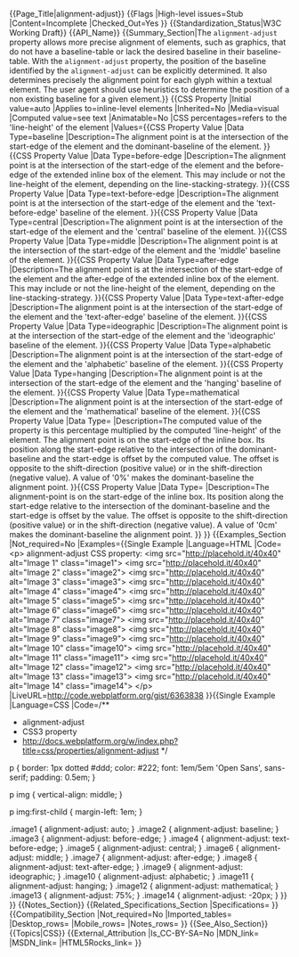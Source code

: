 {{Page_Title|alignment-adjust}}
{{Flags
|High-level issues=Stub
|Content=Incomplete
|Checked_Out=Yes
}}
{{Standardization_Status|W3C Working Draft}}
{{API_Name}}
{{Summary_Section|The <code>alignment-adjust</code> property allows more precise alignment of elements, such as graphics, that do not have a baseline-table or lack the desired baseline in their baseline-table. With the <code>alignment-adjust</code> property, the position of the baseline identified by the <code>alignment-adjust</code> can be explicitly determined. It also determines precisely the alignment point for each glyph within a textual element. The user agent should use heuristics to determine the position of a non existing baseline for a given element.}}
{{CSS Property
|Initial value=auto
|Applies to=inline-level elements
|Inherited=No
|Media=visual
|Computed value=see text
|Animatable=No
|CSS percentages=refers to the 'line-height' of the element
|Values={{CSS Property Value
|Data Type=baseline
|Description=The alignment point is at the intersection of the start-edge of the element and the dominant-baseline of the element.
}}{{CSS Property Value
|Data Type=before-edge
|Description=The alignment point is at the intersection of the start-edge of the element and the before-edge of the extended inline box of the element. This may include or not the line-height of the element, depending on the line-stacking-strategy.
}}{{CSS Property Value
|Data Type=text-before-edge
|Description=The alignment point is at the intersection of the start-edge of the element and the 'text-before-edge' baseline of the element.
}}{{CSS Property Value
|Data Type=central
|Description=The alignment point is at the intersection of the start-edge of the element and the 'central' baseline of the element.
}}{{CSS Property Value
|Data Type=middle
|Description=The alignment point is at the intersection of the start-edge of the element and the 'middle' baseline of the element.
}}{{CSS Property Value
|Data Type=after-edge
|Description=The alignment point is at the intersection of the start-edge of the element and the after-edge of the extended inline box of the element. This may include or not the line-height of the element, depending on the line-stacking-strategy.
}}{{CSS Property Value
|Data Type=text-after-edge
|Description=The alignment point is at the intersection of the start-edge of the element and the 'text-after-edge' baseline of the element.
}}{{CSS Property Value
|Data Type=ideographic
|Description=The alignment point is at the intersection of the start-edge of the element and the 'ideographic' baseline of the element.
}}{{CSS Property Value
|Data Type=alphabetic
|Description=The alignment point is at the intersection of the start-edge of the element and the 'alphabetic' baseline of the element.
}}{{CSS Property Value
|Data Type=hanging
|Description=The alignment point is at the intersection of the start-edge of the element and the 'hanging' baseline of the element.
}}{{CSS Property Value
|Data Type=mathematical
|Description=The alignment point is at the intersection of the start-edge of the element and the 'mathematical' baseline of the element.
}}{{CSS Property Value
|Data Type=<percentage>
|Description=The computed value of the property is this percentage multiplied by the computed 'line-height' of the element. The alignment point is on the start-edge of the inline box. Its position along the start-edge relative to the intersection of the dominant-baseline and the start-edge is offset by the computed value. The offset is opposite to the shift-direction (positive value) or in the shift-direction (negative value). A value of '0%' makes the dominant-baseline the alignment point.
}}{{CSS Property Value
|Data Type=<length>
|Description=The alignment-point is on the start-edge of the inline box. Its position along the start-edge relative to the intersection of the dominant-baseline and the start-edge is offset by the <length> value. The offset is opposite to the shift-direction (positive value) or in the shift-direction (negative value). A value of '0cm' makes the dominant-baseline the alignment point.
}}
}}
{{Examples_Section
|Not_required=No
|Examples={{Single Example
|Language=HTML
|Code=&lt;p&gt;
	alignment-adjust CSS property:
	&lt;img src=&quot;http://placehold.it/40x40&quot; alt=&quot;Image 1&quot; class=&quot;image1&quot;&gt;
	&lt;img src=&quot;http://placehold.it/40x40&quot; alt=&quot;Image 2&quot; class=&quot;image2&quot;&gt;
	&lt;img src=&quot;http://placehold.it/40x40&quot; alt=&quot;Image 3&quot; class=&quot;image3&quot;&gt;
	&lt;img src=&quot;http://placehold.it/40x40&quot; alt=&quot;Image 4&quot; class=&quot;image4&quot;&gt;
	&lt;img src=&quot;http://placehold.it/40x40&quot; alt=&quot;Image 5&quot; class=&quot;image5&quot;&gt;
	&lt;img src=&quot;http://placehold.it/40x40&quot; alt=&quot;Image 6&quot; class=&quot;image6&quot;&gt;
	&lt;img src=&quot;http://placehold.it/40x40&quot; alt=&quot;Image 7&quot; class=&quot;image7&quot;&gt;
	&lt;img src=&quot;http://placehold.it/40x40&quot; alt=&quot;Image 8&quot; class=&quot;image8&quot;&gt;
	&lt;img src=&quot;http://placehold.it/40x40&quot; alt=&quot;Image 9&quot; class=&quot;image9&quot;&gt;
	&lt;img src=&quot;http://placehold.it/40x40&quot; alt=&quot;Image 10&quot; class=&quot;image10&quot;&gt;
	&lt;img src=&quot;http://placehold.it/40x40&quot; alt=&quot;Image 11&quot; class=&quot;image11&quot;&gt;
	&lt;img src=&quot;http://placehold.it/40x40&quot; alt=&quot;Image 12&quot; class=&quot;image12&quot;&gt;
	&lt;img src=&quot;http://placehold.it/40x40&quot; alt=&quot;Image 13&quot; class=&quot;image13&quot;&gt;
	&lt;img src=&quot;http://placehold.it/40x40&quot; alt=&quot;Image 14&quot; class=&quot;image14&quot;&gt;
&lt;/p&gt;
|LiveURL=http://code.webplatform.org/gist/6363838
}}{{Single Example
|Language=CSS
|Code=/**
 * alignment-adjust
 * CSS3 property
 * http://docs.webplatform.org/w/index.php?title=css/properties/alignment-adjust
 */

p {
	border: 1px dotted #ddd;
	color: #222;
	font: 1em/5em 'Open Sans', sans-serif;
	padding: 0.5em;
}

p img {
	vertical-align: middle;
}

p img:first-child {
	margin-left: 1em;
}

.image1 { alignment-adjust: auto; }
.image2 { alignment-adjust: baseline; }
.image3 { alignment-adjust: before-edge; }
.image4 { alignment-adjust: text-before-edge; }
.image5 { alignment-adjust: central; }
.image6 { alignment-adjust: middle; }
.image7 { alignment-adjust: after-edge; }
.image8 { alignment-adjust: text-after-edge; }
.image9 { alignment-adjust: ideographic; }
.image10 { alignment-adjust: alphabetic; }
.image11 { alignment-adjust: hanging; }
.image12 { alignment-adjust: mathematical; }
.image13 { alignment-adjust: 75%; }
.image14 { alignment-adjust: -20px; }
}}
}}
{{Notes_Section}}
{{Related_Specifications_Section
|Specifications=
}}
{{Compatibility_Section
|Not_required=No
|Imported_tables=
|Desktop_rows=
|Mobile_rows=
|Notes_rows=
}}
{{See_Also_Section}}
{{Topics|CSS}}
{{External_Attribution
|Is_CC-BY-SA=No
|MDN_link=
|MSDN_link=
|HTML5Rocks_link=
}}